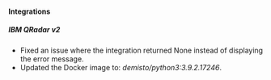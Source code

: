 
#### Integrations
##### IBM QRadar v2
- Fixed an issue where the integration returned None instead of displaying the error message.
- Updated the Docker image to: *demisto/python3:3.9.2.17246*.